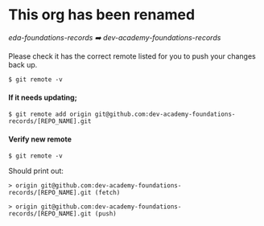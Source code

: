 # This org has been renamed
*eda-foundations-records ➡️ dev-academy-foundations-records*

Please check it has the correct remote listed for you to push your changes back up.
  
```
$ git remote -v
```

#### If it needs updating;

```
$ git remote add origin git@github.com:dev-academy-foundations-records/[REPO_NAME].git
```


#### Verify new remote

```
$ git remote -v
```

Should print out:

```
> origin git@github.com:dev-academy-foundations-records/[REPO_NAME].git (fetch)
   
> origin git@github.com:dev-academy-foundations-records/[REPO_NAME].git (push)  
```